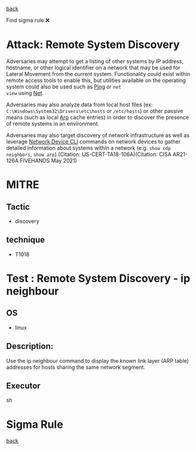 
[back](../index.md)

Find sigma rule :x: 

# Attack: Remote System Discovery 

Adversaries may attempt to get a listing of other systems by IP address, hostname, or other logical identifier on a network that may be used for Lateral Movement from the current system. Functionality could exist within remote access tools to enable this, but utilities available on the operating system could also be used such as  [Ping](https://attack.mitre.org/software/S0097) or <code>net view</code> using [Net](https://attack.mitre.org/software/S0039).

Adversaries may also analyze data from local host files (ex: <code>C:\Windows\System32\Drivers\etc\hosts</code> or <code>/etc/hosts</code>) or other passive means (such as local [Arp](https://attack.mitre.org/software/S0099) cache entries) in order to discover the presence of remote systems in an environment.

Adversaries may also target discovery of network infrastructure as well as leverage [Network Device CLI](https://attack.mitre.org/techniques/T1059/008) commands on network devices to gather detailed information about systems within a network (e.g. <code>show cdp neighbors</code>, <code>show arp</code>).(Citation: US-CERT-TA18-106A)(Citation: CISA AR21-126A FIVEHANDS May 2021)  


# MITRE
## Tactic
  - discovery


## technique
  - T1018


# Test : Remote System Discovery - ip neighbour
## OS
  - linux


## Description:
Use the ip neighbour command to display the known link layer (ARP table) addresses for hosts sharing the same network segment. 


## Executor
sh

# Sigma Rule


[back](../index.md)
